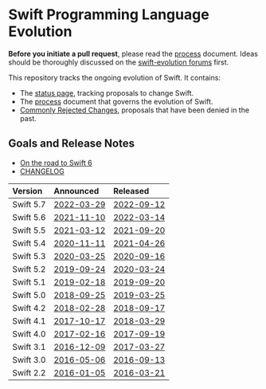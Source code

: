 # Swift Programming Language Evolution

**Before you initiate a pull request**, please read the [process](process.md) document.
Ideas should be thoroughly discussed on the [swift-evolution forums](https://swift.org/community/#swift-evolution) first.

This repository tracks the ongoing evolution of Swift. It contains:

* The [status page](https://apple.github.io/swift-evolution/), tracking proposals to change Swift.
* The [process](process.md) document that governs the evolution of Swift.
* [Commonly Rejected Changes](commonly_proposed.md), proposals that have been denied in the past.

## Goals and Release Notes

* [On the road to Swift 6](https://forums.swift.org/t/on-the-road-to-swift-6/32862)
* [CHANGELOG](https://github.com/apple/swift/blob/main/CHANGELOG.md)

| Version   | Announced                                                                | Released                                                 |
| :-------- | :----------------------------------------------------------------------- | :------------------------------------------------------- |
| Swift 5.7 | [2022-03-29](https://forums.swift.org/t/swift-5-7-release-process/56316) | [2022-09-12](https://swift.org/blog/swift-5.7-released/) |
| Swift 5.6 | [2021-11-10](https://forums.swift.org/t/swift-5-6-release-process/53412) | [2022-03-14](https://swift.org/blog/swift-5.6-released/) |
| Swift 5.5 | [2021-03-12](https://forums.swift.org/t/swift-5-5-release-process/45644) | [2021-09-20](https://swift.org/blog/swift-5.5-released/) |
| Swift 5.4 | [2020-11-11](https://forums.swift.org/t/swift-5-4-release-process/41936) | [2021-04-26](https://swift.org/blog/swift-5.4-released/) |
| Swift 5.3 | [2020-03-25](https://swift.org/blog/5.3-release-process/)                | [2020-09-16](https://swift.org/blog/swift-5.3-released/) |
| Swift 5.2 | [2019-09-24](https://swift.org/blog/5.2-release-process/)                | [2020-03-24](https://swift.org/blog/swift-5.2-released/) |
| Swift 5.1 | [2019-02-18](https://swift.org/blog/5.1-release-process/)                | [2019-09-20](https://swift.org/blog/swift-5.1-released/) |
| Swift 5.0 | [2018-09-25](https://swift.org/blog/5.0-release-process/)                | [2019-03-25](https://swift.org/blog/swift-5-released/)   |
| Swift 4.2 | [2018-02-28](https://swift.org/blog/4.2-release-process/)                | [2018-09-17](https://swift.org/blog/swift-4.2-released/) |
| Swift 4.1 | [2017-10-17](https://swift.org/blog/swift-4.1-release-process/)          | [2018-03-29](https://swift.org/blog/swift-4.1-released/) |
| Swift 4.0 | [2017-02-16](https://swift.org/blog/swift-4.0-release-process/)          | [2017-09-19](https://swift.org/blog/swift-4.0-released/) |
| Swift 3.1 | [2016-12-09](https://swift.org/blog/swift-3.1-release-process/)          | [2017-03-27](https://swift.org/blog/swift-3.1-released/) |
| Swift 3.0 | [2016-05-06](https://swift.org/blog/swift-3.0-release-process/)          | [2016-09-13](https://swift.org/blog/swift-3.0-released/) |
| Swift 2.2 | [2016-01-05](https://swift.org/blog/swift-2.2-release-process/)          | [2016-03-21](https://swift.org/blog/swift-2.2-released/) |
